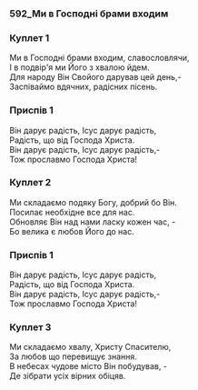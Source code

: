 ### 592_Ми в Господні брами входим
### Куплет 1
Ми в Господні брами входим, славословлячи, <br/>І в подвір'я ми Його з хвалою йдем. <br/>Для народу Він Свойого дарував цей день,- <br/>Заспіваймо вдячних, радісних пісень.
### Приспів 1
Він дарує радість, Ісус дарує радість, <br/>Радість, що від Господа Христа. <br/>Він дарує радість, Ісус дарує радість,- <br/>Тож прославмо Господа Христа!
### Куплет 2
Ми складаємо подяку Богу, добрий бо Він.<br/>Посилає необхідне все для нас.<br/>Обновляє Він над нами ласку кожен час, -<br/>Бо велика є любов Його до нас.
### Приспів 1
Він дарує радість, Ісус дарує радість, <br/>Радість, що від Господа Христа. <br/>Він дарує радість, Ісус дарує радість,- <br/>Тож прославмо Господа Христа!
### Куплет 3
Ми складаємо хвалу, Христу Спасителю,<br/>За любов що перевищує знання.<br/>В небесах чудове місто Він побудував, -<br/>Де зібрати усіх вірних обіцяв.
